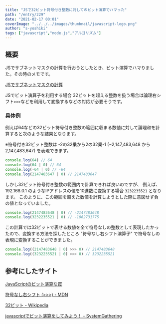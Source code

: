 ```yaml
---
title: "JSで32ビット符号付き整数に対してのビット演算でハマった"
path: "/entry/229"
date: "2021-02-17 00:01"
coverImage: "../../../images/thumbnail/javascript-logo.png"
author: "s-yoshiki"
tags: ["javascript","node.js","アルゴリズム"]
---
```


## 概要

JSでサブネットマスクの計算を行おうとしたとき、ビット演算でハマりました。その時のメモです。

[JSでサブネットマスクの計算](https://tech-blog.s-yoshiki.com/entry/225)

JSでビット演算子を利用する場合 32ビットを超える整数を扱う場合は論理右シフト`>>>`などを利用して変換するなどの対応が必要そうです。


### 具体例

例えば64などの32ビット符号付き整数の範囲に収まる数値に対して論理和を計算すると次のような結果となります。

※符号付き32ビット整数は -2の32乗から2の32乗-1 (−2,147,483,648 から 2,147,483,647) を表現できます。

```js
console.log(64) // 64
console.log(64 | 0) // 64
console.log(-64 | 0) // -64
console.log(2147483647 | 0) // 2147483647
```


しかし32ビット符号付き整数の範囲内で計算できれば良いのですが、
例えば、192.168.0.1 のようなIPアドレスの値を10進数に変換する場合 `3232235521` となります。
このように、この範囲を超えた数値を計算しようとした際に意図せず負の値となっていました。

```js
console.log(2147483648 | 0) // -2147483648
console.log(3232235521 | 0) // -1062731775
```

この計算では32ビットで表せる数値を全て符号なしの整数として表現したかったので、変換する方法を探したところ "符号なし右シフト演算子" で符号なしの表現に変換することができました。

```js
console.log((2147483648 | 0) >>> 0) // 2147483648
console.log((3232235521 | 0) >>> 0) // 3232235521
```


## 参考にしたサイト

[JavaScriptのビット演算な罠](http://katwat.s1005.xrea.com/wp/5164)

[符号なし右シフト (>>>) - MDN ](https://developer.mozilla.org/ja/docs/Web/JavaScript/Reference/Operators/Unsigned_right_shift)

[32ビット - Wikipedia](https://ja.wikipedia.org/wiki/32%E3%83%93%E3%83%83%E3%83%88)

[javascriptでビット演算をしてみよう！ - SystemGathering](http://sys.sysgathe.com/2010/02/javascriptbit.html)